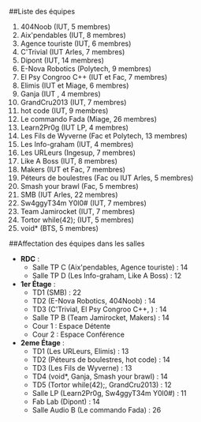 ##Liste des équipes
  1. 404Noob (IUT, 5 membres)
  1. Aix'pendables (IUT, 8 membres)
  1. Agence touriste (IUT, 6 membres)
  1. C'Trivial (IUT Arles, 7 membres)
  1. Dipont (IUT, 14 membres)
  1. E-Nova Robotics (Polytech, 9 membres)
  1. El Psy Congroo C++ (IUT et Fac, 7 membres)
  1. Elimis (IUT et Miage, 6 membres)
  1. Ganja (IUT , 4 membres)
  1. GrandCru2013 (IUT, 7 membres)
  1. hot code (IUT, 9 membres)
  1. Le commando Fada (Miage, 26 membres)
  1. Learn2Pr0g (IUT LP, 4 membres)
  1. Les Fils de Wyverne (Fac et Polytech, 13 membres)
  1. Les Info-graham (IUT, 4 membres)
  1. Les URLeurs (Ingesup, 7 membres)
  1. Like A Boss (IUT, 8 membres)
  1. Makers (IUT et Fac, 7 membres)
  1. P&eacute;teurs de boulestres (Fac ou IUT Arles, 5 membres)
  1. Smash your brawl (Fac, 5 membres)
  1. SMB (IUT Arles, 22 membres)
  1. Sw4ggyT34m Y0l0# (IUT, 7 membres)
  1. Team Jamirocket (IUT, 7 membres)
  1. Tortor while(42); (IUT, 5 membres)
  1. void* (BTS, 5 membres)
  
##Affectation des équipes dans les salles
- **RDC** : 
  - Salle TP C (Aix'pendables, Agence touriste) : 14
  - Salle TP D (Les Info-graham, Like A Boss) : 12
- **1er Étage** :
  - TD1 (SMB) : 22
  - TD2 (E-Nova Robotics, 404Noob) : 14
  - TD3 (C'Trivial, El Psy Congroo C++, ) : 14
  - Salle TP B (Team Jamirocket, Makers) : 14
  - Cour 1 : Espace Détente
  - Cour 2 : Espace Conférence
- **2eme Étage** :
  - TD1 (Les URLeurs, Elimis) : 13
  - TD2 (P&eacute;teurs de boulestres, hot code) : 14
  - TD3 (Les Fils de Wyverne) : 13
  - TD4 (void*, Ganja, Smash your brawl) : 14
  - TD5 (Tortor while(42);, GrandCru2013) : 12
  - Salle LP (Learn2Pr0g, Sw4ggyT34m Y0l0#) : 11
  - Fab Lab (Dipont) : 14
  - Salle Audio B (Le commando Fada) : 26


